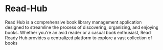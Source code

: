 # Read-Hub
Read Hub is a comprehensive book library management application designed to streamline the process of discovering, organizing, and enjoying books. Whether you're an avid reader or a casual book enthusiast, Read Ready Hub provides a centralized platform to explore a vast collection of books
